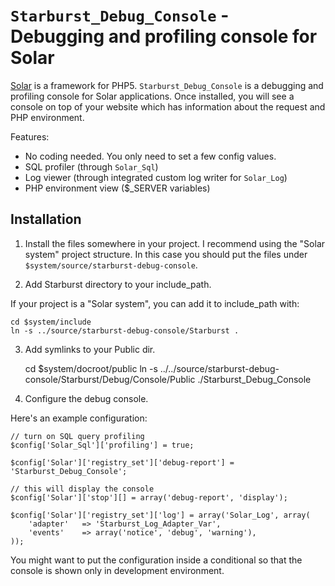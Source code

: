 `Starburst_Debug_Console` - Debugging and profiling console for Solar
=====================================================================

[Solar][] is a framework for PHP5. `Starburst_Debug_Console` is a debugging and
profiling console for Solar applications. Once installed, you will see a console
on top of your website which has information about the request and PHP environment.

Features:

* No coding needed. You only need to set a few config values.
* SQL profiler (through `Solar_Sql`)
* Log viewer (through integrated custom log writer for `Solar_Log`)
* PHP environment view ($_SERVER variables)

[Solar]: http://solarphp.com

## Installation

1. Install the files somewhere in your project. I recommend using the
"Solar system" project structure. In this case you should put the files under
`$system/source/starburst-debug-console`.

2. Add Starburst directory to your include_path.

If your project is a "Solar system", you can add it to include_path with:

    cd $system/include
    ln -s ../source/starburst-debug-console/Starburst .

3. Add symlinks to your Public dir.

    cd $system/docroot/public
    ln -s ../../source/starburst-debug-console/Starburst/Debug/Console/Public ./Starburst_Debug_Console

4. Configure the debug console.

Here's an example configuration:

    // turn on SQL query profiling
    $config['Solar_Sql']['profiling'] = true;
    
    $config['Solar']['registry_set']['debug-report'] = 'Starburst_Debug_Console';
    
    // this will display the console
    $config['Solar']['stop'][] = array('debug-report', 'display');
    
    $config['Solar']['registry_set']['log'] = array('Solar_Log', array(
        'adapter'   => 'Starburst_Log_Adapter_Var',
        'events'    => array('notice', 'debug', 'warning'),
    ));

You might want to put the configuration inside a conditional so that the console
is shown only in development environment.